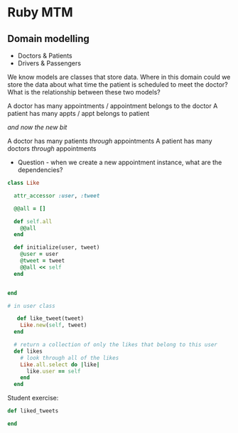 # Ruby MTM

## Domain modelling

- Doctors & Patients
- Drivers & Passengers

We know models are classes that store data. Where in this domain could we store the data about what time the patient is scheduled to meet the doctor? What is the relationship between these two models?

A doctor has many appointments / appointment belongs to the doctor
A patient has many appts / appt belongs to patient

*and now the new bit*

A doctor has many patients *through* appointments
A patient has many doctors *through* appointments

- Question - when we create a new appointment instance, what are the dependencies? 

```ruby
class Like

  attr_accessor :user, :tweet

  @@all = []

  def self.all
    @@all
  end

  def initialize(user, tweet)
    @user = user
    @tweet = tweet
    @@all << self
  end


end
```

```ruby
# in user class

   def like_tweet(tweet)
    Like.new(self, tweet)
  end

  # return a collection of only the likes that belong to this user
  def likes
    # look through all of the likes
    Like.all.select do |like|
      like.user == self
    end
  end
```

Student exercise:
```ruby
def liked_tweets

end
```
